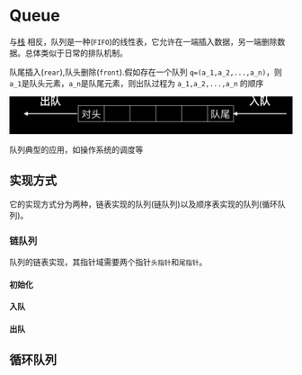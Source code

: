 # Queue

与[栈](./stack.md) 相反，队列是一种(`FIFO`)的线性表，它允许在一端插入数据，另一端删除数据。总体类似于日常的排队机制。

队尾插入(`rear`),队头删除(`front`).假如存在一个队列
`q=(a_1,a_2,...,a_n)`，则`a_1`是队头元素，`a_n`是队尾元素，则出队过程为 `a_1,a_2,...,a_n` 的顺序
 
 ![](https://raw.githubusercontent.com/hsjfans/git_resource/master/20190416092630.png)

队列典型的应用，如操作系统的调度等

## 实现方式

它的实现方式分为两种，链表实现的队列(链队列)以及顺序表实现的队列(循环队列)。

### 链队列

队列的链表实现，其指针域需要两个指针`头指针`和`尾指针`。

#### 初始化


#### 入队

#### 出队


## 循环队列
